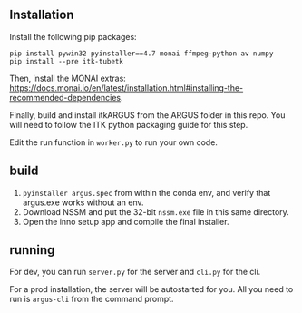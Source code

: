 ## Installation

Install the following pip packages:
```
pip install pywin32 pyinstaller==4.7 monai ffmpeg-python av numpy
pip install --pre itk-tubetk
```

Then, install the MONAI extras: https://docs.monai.io/en/latest/installation.html#installing-the-recommended-dependencies.

Finally, build and install itkARGUS from the ARGUS folder in this repo. You will need to follow the ITK python packaging guide for this step.

Edit the run function in `worker.py` to run your own code.

## build

1. `pyinstaller argus.spec` from within the conda env, and verify that argus.exe works without an env.
2. Download NSSM and put the 32-bit `nssm.exe` file in this same directory.
3. Open the inno setup app and compile the final installer.

## running

For dev, you can run `server.py` for the server and `cli.py` for the cli.

For a prod installation, the server will be autostarted for you. All you need to run is `argus-cli` from the command prompt.